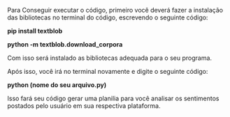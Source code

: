 Para Conseguir executar o código, primeiro você deverá fazer a instalação das bibliotecas no terminal do código, escrevendo o seguinte código:

<strong>pip install textblob<p>
python -m textblob.download_corpora</strong>

Com isso será instalado as bibliotecas adequada para o seu programa.<p>
Após isso, você irá no terminal novamente e digite o seguinte código:<p>
<strong>python (nome do seu arquivo.py)</strong><p>
Isso fará seu código gerar uma planilia para você analisar os sentimentos postados pelo usuário em sua respectiva plataforma.
